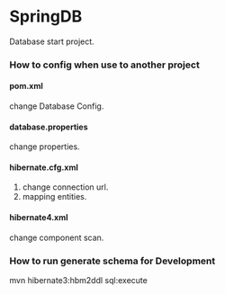 <h1>SpringDB</h1>
<p>Database start project.</p>

<h3>How to config when use to another project</h3>
<h4>pom.xml</h4>
<p>change Database Config.<p>

<h4>database.properties</h4>
<p>change properties.</p>

<h4>hibernate.cfg.xml</h4>
<ol>
   <li>change connection url.</li>
   <li>mapping entities.</li>
</ol>

<h4>hibernate4.xml</h4>
<p>change component scan.</p>

<h3>How to run generate schema for Development</h3>
<p>mvn hibernate3:hbm2ddl sql:execute</p> 